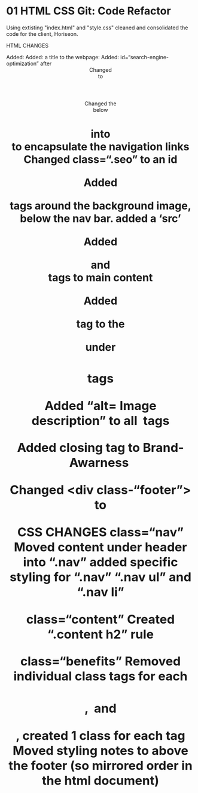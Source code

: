 # 01 HTML CSS Git: Code Refactor

Using extisting "index.html" and "style.css" cleaned and consolidated the code for the client, Horiseon.

HTML CHANGES
<head>
  Added: <meta name="viewport" content="width=device-width, initial-scale=1.0">
  Added: a title to the webpage: <title>Horiseon</title>
  Added: id=“search-engine-optimization” after <div

<body>

  <header>
    Changed <div class=“header> to <header class=“header> </header>
    Changed the <div> below <h1> into <nav></nav> to encapsulate the navigation links
    Changed class=“.seo” to an id

Added<figure></figure> tags around the background image, below the nav bar. added a ‘src’

Added <section> and <article> tags to main content

Added <aside> tag to the <p> under <h3> tags

Added “alt= Image description” to all <img/> tags

Added closing tag to Brand-Awarness <img>

Changed <div class-“footer”> to  <footer class=“footer></footer>


CSS CHANGES
class=“nav” 
  Moved content under header into “.nav” added specific styling for “.nav” “.nav ul” and “.nav li”

class=“content”
  Created “.content h2” rule

class=“benefits”
  Removed individual class tags for each <h3>, <img> and <p>, created 1 class for each tag
  Moved styling notes to above the footer (so mirrored order in the html document) 

